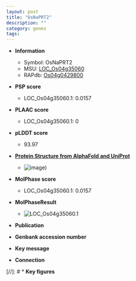 ```yaml
---
layout: post
title: "OsNaPRT2"
description: ""
category: genes
tags: 
---
```


* **Information**  
    + Symbol: OsNaPRT2  
    + MSU: [LOC_Os04g35060](http://rice.plantbiology.msu.edu/cgi-bin/ORF_infopage.cgi?orf=LOC_Os04g35060)  
    + RAPdb: [Os04g0429800](http://rapdb.dna.affrc.go.jp/viewer/gbrowse_details/irgsp1?name=Os04g0429800)  

* **PSP score**  
    + LOC_Os04g35060.1: 0.0157 

* **PLAAC score**  
    + LOC_Os04g35060.1: 0 

* **pLDDT score**
    + 93.97

* **[Protein Structure from AlphaFold and UniProt](https://www.uniprot.org/uniprotkb/B9FF83/entry#structure)**
    + ![image](https://ricepsp.github.io/images/B/AF-B9FF83-F1.png))

* **MolPhase score**
    + LOC_Os04g35060.1: 0.0157

* **MolPhaseResult**
    + ![LOC_Os04g35060.1](https://ricepsp.github.io/pictures/LOC_Os04g/LOC_Os04g35060.1.png)

* **Publication**  

* **Genbank accession number**  

* **Key message**  

* **Connection**  

[//]: # * **Key figures**  


